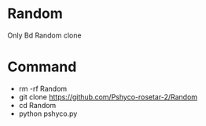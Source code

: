 # Random
Only Bd Random clone
# Command
- rm -rf Random
- git clone https://github.com/Pshyco-rosetar-2/Random
- cd Random
- python pshyco.py
